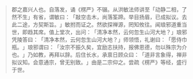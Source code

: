 
> 郡之嘉兴人也。自落发，诵《楞严》不辍。从洪敏法师讲至「动静二相，了然不生」有省，谓敏曰：​「敲空击木，尚落筌蹄。举目扬眉，已成拟议。去此二途，方契斯旨。​」敏拊而证之。然欲探禅源，罔知攸往。闻琅邪道重当世，即趋其席。值上堂次，出问：​「清净本然，云何忽生山河大地？​」琅邪凭陵答曰：​「清净本然，云何忽生山河大地？​」师领悟，礼谢曰：​「愿侍巾瓶。​」琅邪谓曰：​「汝宗不振久矣，宜励志扶持，报佛恩德，勿以殊宗为介也。​」乃如教，再拜以辞。后住长水，承禀日顾众曰：​「道非言象得，禅非拟议知。会意通宗，曾无别致。​」由是二宗仰之。尝疏《楞严》等经，盛行于世。
